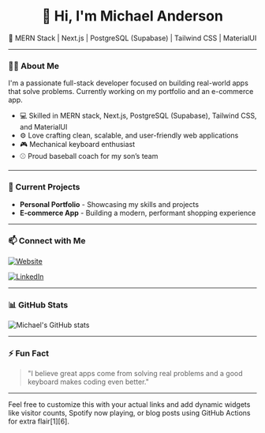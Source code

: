 
<div align="center">

# 👋 Hi, I'm Michael Anderson

🚀 MERN Stack | Next.js | PostgreSQL (Supabase) | Tailwind CSS | MaterialUI

</div>

---

### 👨‍💻 About Me

I'm a passionate full-stack developer focused on building real-world apps that solve problems. Currently working on my portfolio and an e-commerce app.

- 💻 Skilled in MERN stack, Next.js, PostgreSQL (Supabase), Tailwind CSS, and MaterialUI  
- ⚙️ Love crafting clean, scalable, and user-friendly web applications  
- 🎮 Mechanical keyboard enthusiast  
- ⚾ Proud baseball coach for my son’s team  

---

### 🔭 Current Projects

- **Personal Portfolio** - Showcasing my skills and projects  
- **E-commerce App** - Building a modern, performant shopping experience  

---

### 📫 Connect with Me

[![Website](https://img.shields.io/badge/Website-green?style=for-the-badge&logo=google-chrome)](https://michael-anderson.vercel.app)

[![LinkedIn](https://img.shields.io/badge/LinkedIn-blue?style=for-the-badge&logo=linkedin)](https://linkedin.com/in/Michael-Anderson92)

---

### 📊 GitHub Stats
  
![Michael's GitHub stats](https://github-readme-stats.vercel.app/api?username=your-github-username&show_icons=true&theme=radical)

---

### ⚡ Fun Fact

> "I believe great apps come from solving real problems and a good keyboard makes coding even better."

---

Feel free to customize this with your actual links and add dynamic widgets like visitor counts, Spotify now playing, or blog posts using GitHub Actions for extra flair[1][6].
